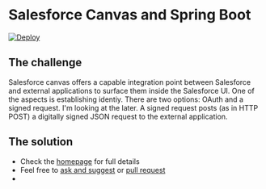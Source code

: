 # Salesforce Canvas and Spring Boot

[![Deploy](https://www.herokucdn.com/deploy/button.svg)](https://heroku.com/deploy)

## The challenge
Salesforce canvas offers a capable integration point between Salesforce and external applications to surface them inside the Salesforce UI. One of the aspects is establishing identiy. There are two options: OAuth and a signed request. I'm looking at the later. A signed request posts (as in HTTP POST) a digitally signed JSON request to the external application.

## The solution

- Check the [homepage](https://stwissel.github.io/SpringCanvasSample/) for full details
- Feel free to [ask and suggest](https://github.com/Stwissel/SpringCanvasSample/issues) or [pull request](https://github.com/Stwissel/SpringCanvasSample/pulls)
-